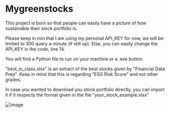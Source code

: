 # Mygreenstocks

This project is born so that people can easily have a picture of how sustainable their stock portfolio is.

Please keep in min that I am using my personal API_KEY for now, we will be limited to 300 query a minute (if still up). Else, you can easily change the API_KEY in the code, line 14. 

You will find a Python file to run on your machine or a .exe button.

"best_in_class.xlsx" is an extract of the best stocks given by "Financial Data Prep". Keep in mind that this is regarding "ESG Risk Score" and not other grades.

In case you wanted to download you stock portfolio directly, you can import it if it respects the format given in the file "your_stock_example.xlsx"

![image](https://github.com/rletilly/Mygreenstocks/assets/55627422/ac646aba-d8a2-42ed-a4c7-f348fcdfcb3c)


